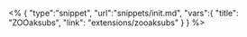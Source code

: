 <% {
	"type":"snippet", "url":"snippets/init.md", "vars":{
		"title": "ZOOaksubs",
		"link": "extensions\/zooaksubs"
	}
} %>